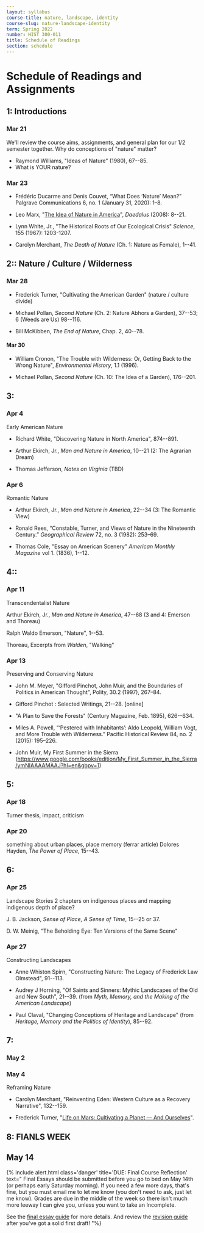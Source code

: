 ```yaml
---
layout: syllabus
course-title: nature, landscape, identity
course-slug: nature-landscape-identity
term: Spring 2022
number: HIST 300-011
title: Schedule of Readings
section: schedule
---
```


# Schedule of Readings and Assignments


## 1: Introductions

### Mar 21
We'll review the course aims, assignments, and general plan for our 1/2 semester together. Why do conceptions of "nature" matter?
- Raymond Williams, "Ideas of Nature" (1980), 67--85.
- What is YOUR nature?


### Mar 23
- Frédéric Ducarme and Denis Couvet, “What Does ‘Nature’ Mean?” Palgrave Communications 6, no. 1 (January 31, 2020): 1–8.

- Leo Marx, "[The Idea of Nature in America](https://www.amacad.org/publication/idea-nature-america)", _Daedalus_ (2008): 8--21.



- Lynn White, Jr., "The Historical Roots of Our Ecological Crisis" _Science_, 155 (1967): 1203-1207.

- Carolyn Merchant, _The Death of Nature_ (Ch. 1: Nature as Female), 1--41.



## 2:: Nature / Culture / Wilderness

### Mar 28
- Frederick Turner, "Cultivating the American Garden" (nature / culture divide)

- Michael Pollan, _Second Nature_ (Ch. 2: Nature Abhors a Garden), 37--53; 6 (Weeds are Us) 98--116.

- Bill McKibben, _The End of Nature_, Chap. 2, 40--78.


#### Mar 30
- William Cronon, "The Trouble with Wilderness: Or, Getting Back to the Wrong Nature", _Environmental History_, 1.1 (1996).

- Michael Pollan, _Second Nature_ (Ch. 10: The Idea of a Garden), 176--201.



## 3:
### Apr 4
Early American Nature

- Richard White, "Discovering Nature in North America", 874--891.

- Arthur Ekirch, Jr., _Man and Nature in America_, 10--21 (2: The Agrarian Dream)

- Thomas Jefferson, _Notes on Virginia_ (TBD)


### Apr 6
Romantic Nature

- Arthur Ekirch, Jr., _Man and Nature in America_, 22--34 (3: The Romantic View)


- Ronald Rees, “Constable, Turner, and Views of Nature in the Nineteenth Century.” _Geographical Review_ 72, no. 3 (1982): 253–69.

- Thomas Cole, "Essay on American Scenery" _American Monthly Magazine_ vol 1. (1836), 1--12.




## 4::
### Apr 11
Transcendentalist Nature

Arthur Ekirch, Jr., _Man and Nature in America_, 47--68 (3 and 4: Emerson and Thoreau)

Ralph Waldo Emerson, "Nature", 1--53.

Thoreau, Excerpts from _Walden_, "Walking"




### Apr 13
Preserving and Conserving Nature

- John M. Meyer, "Gifford Pinchot, John Muir, and the Boundaries of Politics in American Thought", Polity, 30.2 (1997), 267–84.

- Gifford Pinchot : Selected Writings, 21--28. [online]

- "A Plan to Save the Forests" (Century Magazine, Feb. 1895), 626--634.

- Miles A. Powell, “‘Pestered with Inhabitants’: Aldo Leopold, William Vogt, and More Trouble with Wilderness.” Pacific Historical Review 84, no. 2 (2015): 195–226.

- John Muir, My First Summer in the Sierra (https://www.google.com/books/edition/My_First_Summer_in_the_Sierra/ymNIAAAAMAAJ?hl=en&gbpv=1)



## 5:
### Apr 18
Turner thesis, impact, criticism



### Apr 20
something about urban places,
place memory (ferrar article)
Dolores Hayden, _The Power of Place_, 15--43.




## 6:
### Apr 25
Landscape Stories
2 chapters on indigenous places and mapping indigenous depth of place?

J. B. Jackson, _Sense of Place, A Sense of Time_, 15--25 or 37.

D. W. Meinig, "The Beholding Eye: Ten Versions of the Same Scene"


### Apr 27
Constructing Landscapes

- Anne Whiston Spirn, "Constructing Nature: The Legacy of Frederick Law Olmstead", 91--113.

- Audrey J Horning, "Of Saints and Sinners: Mythic Landscapes of the Old and New South",  21--39. (from _Myth, Memory, and the Making of the American Landscape_)

- Paul Claval, "Changing Conceptions of Heritage and Landscape" (from _Heritage, Memory and the Politics of Identity_), 85--92.






## 7:
### May 2


### May 4
Reframing Nature

- Carolyn Merchant, "Reinventing Eden: Western Culture as a Recovery Narrative", 132--159.

- Frederick Turner, "[Life on Mars: Cultivating a Planet — And Ourselves](http://frederickturnerpoet.com/?page_id=88)".


## 8: FIANLS WEEK

## May 14
{% include alert.html class='danger' title='DUE: Final Course Reflection' text="
Final Essays should be submitted before you go to bed on May 14th (or perhaps early Saturday morning). If you need a few more days, that's fine, but you must email me to let me know (you don't need to ask, just let me know). Grades are due in the middle of the week so there isn't much more leeway I can give you, unless you want to take an Incomplete.

See the [final essay guide](final-essay-guide) for more details. And review the [revision guide](writing-advice) after you've got a solid first draft!
"%}
